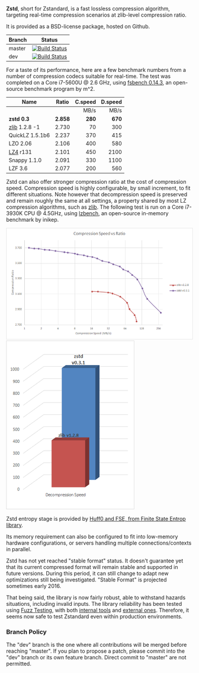  **Zstd**, short for Zstandard, is a fast lossless compression algorithm, targeting real-time compression scenarios at zlib-level compression ratio.

It is provided as a BSD-license package, hosted on Github.

|Branch      |Status   |
|------------|---------|
|master      | [![Build Status](https://travis-ci.org/Cyan4973/zstd.svg?branch=master)](https://travis-ci.org/Cyan4973/zstd) |
|dev         | [![Build Status](https://travis-ci.org/Cyan4973/zstd.svg?branch=dev)](https://travis-ci.org/Cyan4973/zstd) |

For a taste of its performance, here are a few benchmark numbers from a number of compression codecs suitable for real-time. The test was completed on a Core i7-5600U @ 2.6 GHz, using [fsbench 0.14.3](http://encode.ru/threads/1371-Filesystem-benchmark?p=34029&viewfull=1#post34029), an open-source benchmark program by m^2.

|Name             | Ratio | C.speed | D.speed |
|-----------------|-------|--------:|--------:|
|                 |       |   MB/s  |  MB/s   |
| **zstd 0.3**    |**2.858**|**280**| **670** |
| [zlib] 1.2.8 -1 | 2.730 |    70   |   300   | 
| QuickLZ 1.5.1b6 | 2.237 |   370   |   415   |
| LZO 2.06        | 2.106 |   400   |   580   |
| [LZ4] r131      | 2.101 |   450   |  2100   |
| Snappy 1.1.0    | 2.091 |   330   |  1100   |
| LZF 3.6         | 2.077 |   200   |   560   |

[zlib]:http://www.zlib.net/
[LZ4]:http://www.lz4.org/

Zstd can also offer stronger compression ratio at the cost of compression speed. Compression speed is highly configurable, by small increment, to fit different situations. Note however that decompression speed is preserved and remain roughly the same at all settings, a property shared by most LZ compression algorithms, such as [zlib]. The following test is run on a Core i7-3930K CPU @ 4.5GHz, using [lzbench], an open-source in-memory benchmark by inikep.

![Compression Ratio vs Speed](images/CSpeed.png "Compression Ratio vs Speed")
![Decompression Speed](images/DSpeed.png "Decompression Speed")

[lzbench]:https://github.com/inikep/lzbench

Zstd entropy stage is provided by [Huff0 and FSE, from Finite State Entrop library](https://github.com/Cyan4973/FiniteStateEntropy).

Its memory requirement can also be configured to fit into low-memory hardware configurations, or servers handling multiple connections/contexts in parallel.

Zstd has not yet reached "stable format" status. It doesn't guarantee yet that its current compressed format will remain stable and supported in future versions. During this period, it can still change to adapt new optimizations still being investigated. "Stable Format" is projected sometimes early 2016. 

That being said, the library is now fairly robust, able to withstand hazards situations, including invalid inputs. The library reliability has been tested using [Fuzz Testing](https://en.wikipedia.org/wiki/Fuzz_testing), with both [internal tools](programs/fuzzer.c) and [external ones](http://lcamtuf.coredump.cx/afl). Therefore, it seems now safe to test Zstandard even within production environments.

### Branch Policy
The "dev" branch is the one where all contributions will be merged before reaching "master". If you plan to propose a patch, please commit into the "dev" branch or its own feature branch. Direct commit to "master" are not permitted.
